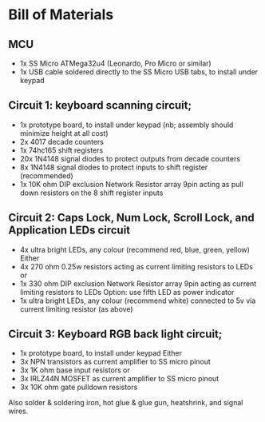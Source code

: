 # Bill of Materials

## MCU
 -  1x SS Micro ATMega32u4 (Leonardo, Pro Micro or similar)
 -  1x USB cable soldered directly to the SS Micro USB tabs, to install under keypad

## Circuit 1: keyboard scanning circuit;
 -  1x  prototype board, to install under keypad (nb; assembly should minimize height at all cost)
 -  2x  4017 decade counters
 -  1x  74hc165 shift registers
 -  20x 1N4148 signal diodes to protect outputs from decade counters
 -  8x  1N4148 signal diodes to protect inputs to shift register (recommended)
 -  1x  10K ohm DIP exclusion Network Resistor array 9pin acting as pull down resistors on the 8 shift register inputs

## Circuit 2: Caps Lock, Num Lock, Scroll Lock, and Application LEDs circuit
 -  4x  ultra bright LEDs, any colour (recommend red, blue, green, yellow)
 Either
 -  4x  270 ohm 0.25w resistors acting as current limiting resistors to LEDs
 or
 -  1x  330 ohm DIP exclusion Network Resistor array 9pin acting as current limiting resistors to LEDs
 Option: use fifth LED as power indicator
 -  1x  ultra bright LEDs, any colour (recommend white) connected to 5v via current limiting resistor (as above)

## Circuit 3: Keyboard RGB back light circuit;
 -  1x  prototype board, to install under keypad
 Either
 -  3x NPN transistors as current amplifier to SS micro pinout
 -  3x 1K ohm base input resistors
 or
 -  3x IRLZ44N MOSFET as current amplifier to SS micro pinout
 -  3x 10K ohm gate pulldown resistors

Also solder & soldering iron, hot glue & glue gun, heatshrink, and signal wires.
